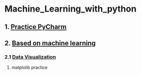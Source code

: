 # Machine_Learning_with_python
## 1. [Practice PyCharm](https://shorthaired-museum-8f5.notion.site/3849338c39494990b66f7e0face0fd42)
## 2. [Based on machine learning](https://shorthaired-museum-8f5.notion.site/Machine-Learning-with-python-17351751eafc42e7a4e6f3d09bda0350)
### 2.1 [Data Visualization](https://shorthaired-museum-8f5.notion.site/matplotlib-ad67b077647c450cbf0fda5e8cb6a1f0)
1. matplolib practice
